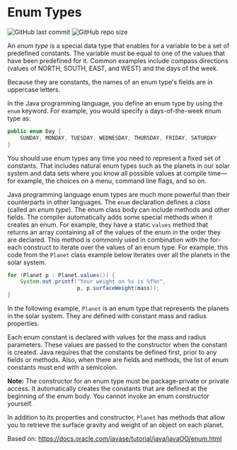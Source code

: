 # Enum Types

![GitHub last commit](https://img.shields.io/github/last-commit/sanchezih/enums-java)
![GitHub repo size](https://img.shields.io/github/repo-size/sanchezih/enums-java)

An  _enum type_  is a special data type that enables for a variable to be a set of predefined constants. The variable must be equal to one of the values that have been predefined for it. Common examples include compass directions (values of NORTH, SOUTH, EAST, and WEST) and the days of the week.

Because they are constants, the names of an enum type's fields are in uppercase letters.

In the Java programming language, you define an enum type by using the  `enum`  keyword. For example, you would specify a days-of-the-week enum type as:

```java
public enum Day {
    SUNDAY, MONDAY, TUESDAY, WEDNESDAY, THURSDAY, FRIDAY, SATURDAY 
}
```

You should use enum types any time you need to represent a fixed set of constants. That includes natural enum types such as the planets in our solar system and data sets where you know all possible values at compile time—for example, the choices on a menu, command line flags, and so on.

Java programming language enum types are much more powerful than their counterparts in other languages. The  `enum`  declaration defines a  _class_  (called an  _enum type_). The enum class body can include methods and other fields. The compiler automatically adds some special methods when it creates an enum. For example, they have a static  `values`  method that returns an array containing all of the values of the enum in the order they are declared. This method is commonly used in combination with the for-each construct to iterate over the values of an enum type. For example, this code from the  `Planet`  class example below iterates over all the planets in the solar system.

```java
for (Planet p : Planet.values()) {
    System.out.printf("Your weight on %s is %f%n",
                      p, p.surfaceWeight(mass));
}
```

In the following example, `Planet` is an enum type that represents the planets in the solar system. They are defined with constant mass and radius properties.

Each enum constant is declared with values for the mass and radius parameters. These values are passed to the constructor when the constant is created. Java requires that the constants be defined first, prior to any fields or methods. Also, when there are fields and methods, the list of enum constants must end with a semicolon.

**Note:** The constructor for an enum type must be package-private or private access. It automatically creates the constants that are defined at the beginning of the enum body. You cannot invoke an enum constructor yourself.

In addition to its properties and constructor, `Planet` has methods that allow you to retrieve the surface gravity and weight of an object on each planet.

Based on: https://docs.oracle.com/javase/tutorial/java/javaOO/enum.html
